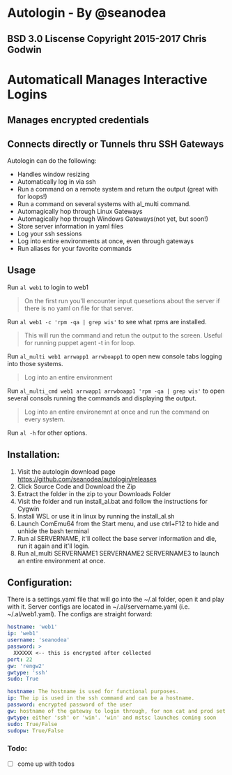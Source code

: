 # Autologin - By @seanodea
## BSD 3.0 Liscense Copyright 2015-2017 Chris Godwin

# Automaticall Manages Interactive Logins
## Manages encrypted credentials
## Connects directly or Tunnels thru SSH Gateways
Autologin can do the following:
* Handles window resizing
* Automatically log in via ssh
* Run a command on a remote system and return the output (great with for loops!)
* Run a command on several systems with al_multi command.
* Automagically hop through Linux Gateways
* Automagically hop through Windows Gateways(not yet, but soon!)
* Store server information in yaml files
* Log your ssh sessions
* Log into entire environments at once, even through gateways
* Run aliases for your favorite commands

## Usage

Run `al web1` to login to web1
>On the first run you'll encounter input quesetions about the server if there is no yaml on file for that server.

Run `al web1 -c 'rpm -qa | grep wis'` to see what rpms are installed.
>This will run the command and retun the output to the screen. Useful for running puppet agent -t in for loop.

Run `al_multi web1 arrwapp1 arrwboapp1` to open new console tabs logging into those systems.
>Log into an entire environment

Run `al_multi_cmd web1 arrwapp1 arrwboapp1 'rpm -qa | grep wis'` to open several consols running the commands and displaying the output. 
>Log into an entire environemnt at once and run the command on every system.

Run `al -h` for other options.

## Installation:

1. Visit the autologin download page https://github.com/seanodea/autologin/releases
2. Click Source Code and Download the Zip
3. Extract the folder in the zip to your Downloads Folder
4. Visit the folder and run install_al.bat and follow the instructions for Cygwin
4. Install WSL or use it in linux by running the install_al.sh
5. Launch ComEmu64 from the Start menu, and use ctrl+F12 to hide and unhide the bash terminal
6. Run al SERVERNAME, it'll collect the base server information and die, run it again and it'll login.
7. Run al_multi SERVERNAME1 SERVERNAME2 SERVERNAME3 to launch an entire environment at once.

## Configuration:

There is a settings.yaml file that will go into the ~/.al folder, open it and play with it. Server configs are located in ~/.al/servername.yaml (i.e. ~/.al/web1.yaml). The configs are straight forward:

```yaml
hostname: 'web1'
ip: 'web1'
username: 'seanodea'
password: >
  XXXXXX <-- this is encrypted after collected
port: 22
gw: 'rengw2'
gwtype: 'ssh'
sudo: True
```

```yaml
hostname: The hostname is used for functional purposes.
ip: The ip is used in the ssh command and can be a hostname.
password: encrypted password of the user
gw: hostname of the gateway to login through, for non cat and prod set to empty string (eg: gw: '')
gwtype: either 'ssh' or 'win'. 'win' and mstsc launches coming soon
sudo: True/False
sudopw: True/False
```

### Todo:
- [ ] come up with todos
